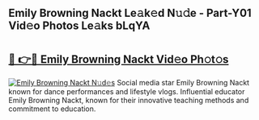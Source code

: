 ## Emily Browning Nackt Le𝚊k𝚎d N𝚞𝚍e - Part-Y01 Vid𝚎o Photos Le𝚊ks bLqYA

# <h2><a href="http://fb35baq.evod.top/?m=Emily+Browning+Nackt">🔗 👉🔴 Emily Browning Nackt Vid𝚎o Ph𝚘t𝚘s</a></h2>

[![Emily Browning Nackt N𝚞d𝚎s](https://i.imgur.com/8V9OHl7.gif)](http://fb35baq.evod.top/?m=Emily+Browning+Nackt)
Social media star Emily Browning Nackt known for dance performances and lifestyle vlogs. Influential educator Emily Browning Nackt, known for their innovative teaching methods and commitment to education. 
